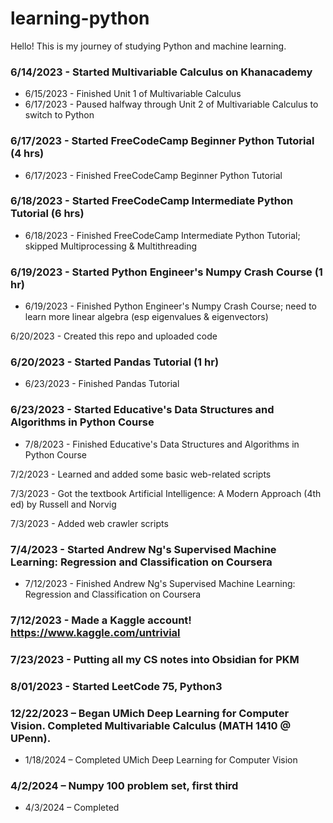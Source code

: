 # learning-python
Hello! This is my journey of studying Python and machine learning. 

### 6/14/2023 - Started Multivariable Calculus on Khanacademy
* 6/15/2023 - Finished Unit 1 of Multivariable Calculus  
* 6/17/2023 - Paused halfway through Unit 2 of Multivariable Calculus to switch to Python

### 6/17/2023 - Started FreeCodeCamp Beginner Python Tutorial (4 hrs)
* 6/17/2023 - Finished FreeCodeCamp Beginner Python Tutorial

### 6/18/2023 - Started FreeCodeCamp Intermediate Python Tutorial (6 hrs)
* 6/18/2023 - Finished FreeCodeCamp Intermediate Python Tutorial; skipped Multiprocessing & Multithreading

### 6/19/2023 - Started Python Engineer's Numpy Crash Course (1 hr)
* 6/19/2023 - Finished Python Engineer's Numpy Crash Course; need to learn more linear algebra (esp eigenvalues & eigenvectors)

6/20/2023 - Created this repo and uploaded code

### 6/20/2023 - Started Pandas Tutorial (1 hr)
* 6/23/2023 - Finished Pandas Tutorial

### 6/23/2023 - Started Educative's Data Structures and Algorithms in Python Course
* 7/8/2023 - Finished Educative's Data Structures and Algorithms in Python Course

7/2/2023 - Learned and added some basic web-related scripts

7/3/2023 - Got the textbook Artificial Intelligence: A Modern Approach (4th ed) by Russell and Norvig

7/3/2023 - Added web crawler scripts

### 7/4/2023 - Started Andrew Ng's Supervised Machine Learning: Regression and Classification on Coursera
* 7/12/2023 - Finished Andrew Ng's Supervised Machine Learning: Regression and Classification on Coursera

### 7/12/2023 - Made a Kaggle account! https://www.kaggle.com/untrivial

### 7/23/2023 - Putting all my CS notes into Obsidian for PKM

### 8/01/2023 - Started LeetCode 75, Python3

### 12/22/2023 – Began UMich Deep Learning for Computer Vision. Completed Multivariable Calculus (MATH 1410 @ UPenn).
* 1/18/2024 – Completed UMich Deep Learning for Computer Vision

### 4/2/2024 – Numpy 100 problem set, first third
* 4/3/2024 – Completed
